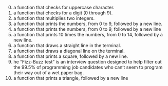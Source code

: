 0. a function that checks for uppercase character.
1. a function that checks for a digit (0 through 9).
2. a function that multiplies two integers.
3. a function that prints the numbers, from 0 to 9, followed by a new line.
4. a function that prints the numbers, from 0 to 9, followed by a new line
5. a function that prints 10 times the numbers, from 0 to 14, followed by a new line.
6. a function that draws a straight line in the terminal.
7. a function that draws a diagonal line on the terminal.
8. a function that prints a square, followed by a new line.
9. he “Fizz-Buzz test” is an interview question designed to help filter out the
   99.5% of programming job candidates who can’t seem to program their way out of a wet paper bag.
10. a function that prints a triangle, followed by a new line

